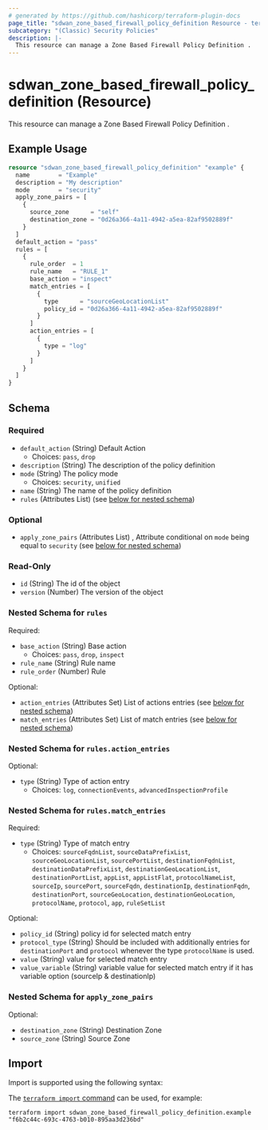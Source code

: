 ```yaml
---
# generated by https://github.com/hashicorp/terraform-plugin-docs
page_title: "sdwan_zone_based_firewall_policy_definition Resource - terraform-provider-sdwan"
subcategory: "(Classic) Security Policies"
description: |-
  This resource can manage a Zone Based Firewall Policy Definition .
---
```


# sdwan_zone_based_firewall_policy_definition (Resource)

This resource can manage a Zone Based Firewall Policy Definition .

## Example Usage

```terraform
resource "sdwan_zone_based_firewall_policy_definition" "example" {
  name        = "Example"
  description = "My description"
  mode        = "security"
  apply_zone_pairs = [
    {
      source_zone      = "self"
      destination_zone = "0d26a366-4a11-4942-a5ea-82af9502889f"
    }
  ]
  default_action = "pass"
  rules = [
    {
      rule_order  = 1
      rule_name   = "RULE_1"
      base_action = "inspect"
      match_entries = [
        {
          type      = "sourceGeoLocationList"
          policy_id = "0d26a366-4a11-4942-a5ea-82af9502889f"
        }
      ]
      action_entries = [
        {
          type = "log"
        }
      ]
    }
  ]
}
```

<!-- schema generated by tfplugindocs -->
## Schema

### Required

- `default_action` (String) Default Action
  - Choices: `pass`, `drop`
- `description` (String) The description of the policy definition
- `mode` (String) The policy mode
  - Choices: `security`, `unified`
- `name` (String) The name of the policy definition
- `rules` (Attributes List) (see [below for nested schema](#nestedatt--rules))

### Optional

- `apply_zone_pairs` (Attributes List) , Attribute conditional on `mode` being equal to `security` (see [below for nested schema](#nestedatt--apply_zone_pairs))

### Read-Only

- `id` (String) The id of the object
- `version` (Number) The version of the object

<a id="nestedatt--rules"></a>
### Nested Schema for `rules`

Required:

- `base_action` (String) Base action
  - Choices: `pass`, `drop`, `inspect`
- `rule_name` (String) Rule name
- `rule_order` (Number) Rule

Optional:

- `action_entries` (Attributes Set) List of actions entries (see [below for nested schema](#nestedatt--rules--action_entries))
- `match_entries` (Attributes Set) List of match entries (see [below for nested schema](#nestedatt--rules--match_entries))

<a id="nestedatt--rules--action_entries"></a>
### Nested Schema for `rules.action_entries`

Optional:

- `type` (String) Type of action entry
  - Choices: `log`, `connectionEvents`, `advancedInspectionProfile`


<a id="nestedatt--rules--match_entries"></a>
### Nested Schema for `rules.match_entries`

Required:

- `type` (String) Type of match entry
  - Choices: `sourceFqdnList`, `sourceDataPrefixList`, `sourceGeoLocationList`, `sourcePortList`, `destinationFqdnList`, `destinationDataPrefixList`, `destinationGeoLocationList`, `destinationPortList`, `appList`, `appListFlat`, `protocolNameList`, `sourceIp`, `sourcePort`, `sourceFqdn`, `destinationIp`, `destinationFqdn`, `destinationPort`, `sourceGeoLocation`, `destinationGeoLocation`, `protocolName`, `protocol`, `app`, `ruleSetList`

Optional:

- `policy_id` (String) policy id for selected match entry
- `protocol_type` (String) Should be included with additionally entries for `destinationPort` and `protocol` whenever the type `protocolName` is used.
- `value` (String) value for selected match entry
- `value_variable` (String) variable value for selected match entry if it has variable option (sourceIp & destinationIp)



<a id="nestedatt--apply_zone_pairs"></a>
### Nested Schema for `apply_zone_pairs`

Optional:

- `destination_zone` (String) Destination Zone
- `source_zone` (String) Source Zone

## Import

Import is supported using the following syntax:

The [`terraform import` command](https://developer.hashicorp.com/terraform/cli/commands/import) can be used, for example:

```shell
terraform import sdwan_zone_based_firewall_policy_definition.example "f6b2c44c-693c-4763-b010-895aa3d236bd"
```
